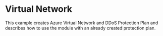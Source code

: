 # Virtual Network

This example creates Azure Virtual Network and DDoS Protection Plan and
describes how to use the module with an already created protection plan.